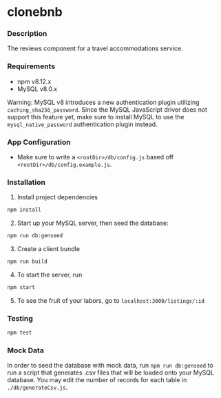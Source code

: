# clonebnb

### Description

The reviews component for a travel accommodations service. 

### Requirements

- npm v8.12.x
- MySQL v8.0.x

Warning: MySQL v8 introduces a new authentication plugin utilizing `caching_sha256_password`. Since the MySQL JavaScript driver does not support this feature yet, make sure to install MySQL to use the `mysql_native_password` authentication plugin instead.

### App Configuration

- Make sure to write a `<rootDir>/db/config.js` based off `<rootDir>/db/config.example.js`.

### Installation

1. Install project dependencies
```sh
npm install
```

2. Start up your MySQL server, then seed the database:
```sh
npm run db:genseed
```

3. Create a client bundle
```sh
npm run build
```

4. To start the server, run 
```sh
npm start
```

5. To see the fruit of your labors, go to `localhost:3000/listings/:id`

### Testing

```sh
npm test
```

### Mock Data

In order to seed the database with mock data, run `npm run db:genseed` to run a script that generates .csv files that will be loaded onto your MySQL database. You may edit the number of records for each table in `./db/generateCsv.js`.
